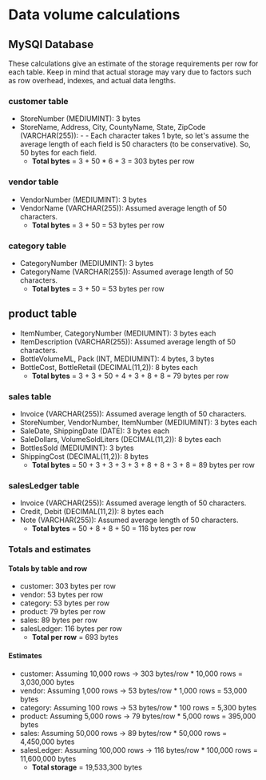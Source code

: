# Data volume calculations

## MySQl Database

These calculations give an estimate of the storage requirements per row for each table. Keep in mind that actual storage may vary due to factors such as row overhead, indexes, and actual data lengths.

### customer table

- StoreNumber (MEDIUMINT): 3 bytes
- StoreName, Address, City, CountyName, State, ZipCode (VARCHAR(255)): - - Each character takes 1 byte, so let's assume the average length of each field is 50 characters (to be conservative). So, 50 bytes for each field.
    - **Total bytes** = 3 + 50 * 6 + 3 = 303 bytes per row

### vendor table

- VendorNumber (MEDIUMINT): 3 bytes
- VendorName (VARCHAR(255)): Assumed average length of 50 characters.
    - **Total bytes** = 3 + 50 = 53 bytes per row

### category table

- CategoryNumber (MEDIUMINT): 3 bytes
- CategoryName (VARCHAR(255)): Assumed average length of 50 characters.
    - **Total bytes** = 3 + 50 = 53 bytes per row

## product table

- ItemNumber, CategoryNumber (MEDIUMINT): 3 bytes each
- ItemDescription (VARCHAR(255)): Assumed average length of 50 characters.
- BottleVolumeML, Pack (INT, MEDIUMINT): 4 bytes, 3 bytes
- BottleCost, BottleRetail (DECIMAL(11,2)): 8 bytes each
    - **Total bytes** = 3 + 3 + 50 + 4 + 3 + 8 + 8 = 79 bytes per row

### sales table

- Invoice (VARCHAR(255)): Assumed average length of 50 characters.
- StoreNumber, VendorNumber, ItemNumber (MEDIUMINT): 3 bytes each
- SaleDate, ShippingDate (DATE): 3 bytes each
- SaleDollars, VolumeSoldLiters (DECIMAL(11,2)): 8 bytes each
- BottlesSold (MEDIUMINT): 3 bytes
- ShippingCost (DECIMAL(11,2)): 8 bytes
    - **Total bytes** = 50 + 3 + 3 + 3 + 3 + 8 + 8 + 3 + 8 = 89 bytes per row

### salesLedger table

- Invoice (VARCHAR(255)): Assumed average length of 50 characters.
- Credit, Debit (DECIMAL(11,2)): 8 bytes each
- Note (VARCHAR(255)): Assumed average length of 50 characters.
    - **Total bytes** = 50 + 8 + 8 + 50 = 116 bytes per row

### Totals and estimates

#### Totals by table and row

- customer: 303 bytes per row
- vendor: 53 bytes per row
- category: 53 bytes per row
- product: 79 bytes per row
- sales: 89 bytes per row
- salesLedger: 116 bytes per row
    - **Total per row** = 693 bytes

#### Estimates

- customer: Assuming 10,000 rows -> 303 bytes/row * 10,000 rows = 3,030,000 bytes
- vendor: Assuming 1,000 rows -> 53 bytes/row * 1,000 rows = 53,000 bytes
- category: Assuming 100 rows -> 53 bytes/row * 100 rows = 5,300 bytes
- product: Assuming 5,000 rows -> 79 bytes/row * 5,000 rows = 395,000 bytes
- sales: Assuming 50,000 rows -> 89 bytes/row * 50,000 rows = 4,450,000 bytes
- salesLedger: Assuming 100,000 rows -> 116 bytes/row * 100,000 rows = 11,600,000 bytes
    - **Total storage** = 19,533,300 bytes
